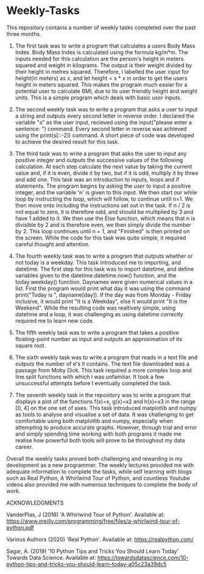 # Weekly-Tasks


This repository contains a number of weekly tasks completed over the past three months.

1. The first task was to write a program that calculates a users Body Mass Index. Body Mass Index is calculated using the formula kg/m*m. The inputs needed for this calculation are the person's height in meters squared and weight in kilograms. The output is their weight divided by their height in metres squared. Therefore, I labelled the user input for height(in meters) as x, and let height = x * x in order to get the users height in meters squared. This makes the program much easier for a potential user to calculate BMI, due to its user friendly height and weight units. This is a simple program which deals with basic user inputs.

2. The second weekly task was to write a program that asks a user to input a string and outputs every second letter in reverse order. I declared the variable "s" as the user input, recieved using the input("please enter a sentence: ") command. Every second letter in reverse was achieved using the print(s[::-2]) command. A short piece of code was developed to achieve the desired result for this task. 

3. The third task was to write a program that asks the user to input any positive integer and outputs the successive values of the following calculation. At each step calculate the next value by taking the current value and, if it is even, divide it by two, but if it is odd, multiply it by three and add one. This task was an introduction to inputs, loops and if statements. The program begins by asking the user to input a positive integer, and the variable 'n' is given to this input. We then start our while loop by instructing the loop, which will follow, to continue until n=1. We then move onto including the instructions set out in the task. If n / 2 is not equal to zero, it is therefore odd, and should be multiplied by 3 and have 1 added to it. We then use the Else function, which means that n is divisible by 2 and is therefore even, we then simply divide the number by 2. This loop continues until n = 1, and "Finished" is then printed on the screen.  While the code for this task was quite simple, it required careful thought and attention.

4. The fourth weekly task was to write a program that outputs whether or not today is a weekday. This task introduced me to importing, and datetime. The first step for this task was to import datetime, and define variables given to the datetime.datetime.now() function, and the today.weekday() function. Daynames were given numerical values in a list. First the program would print what day it was using the command print("Today is ", dayname[day]). If the day was from Monday - Friday inclusive, it would print "It is a Weekday", else it would print "It is the Weekend". While the resulting code was realtively simple, using datetime and a loop, it was challenging as using datetime correctly required me to learn new code.

5. The fifth weekly task was to write a program that takes a positive floating-point number as input and outputs an approximation of its square root.

6. The sixth weekly task was to write a program that reads in a text file and outputs the number of e's it contains. The text file downloaded was a passage from Moby Dick. This task required a more complex loop and line.split functions with which i was unfamiliar. It took a few unsuccessful attempts before I eventually completed the task.

7. The seventh weekly task in the repository was to write a program that displays a plot of the functions f(x)=x, g(x)=x2 and h(x)=x3 in the range [0, 4] on the one set of axes. This task introduced matplotlib and numpy as tools to analyse and visualise a set of data. It was challenging to get comfortable using both matplotlib and numpy, especially when attempting to produce accurate graphs. However, through trial and error and simply spending time working with both programs it made me realise how powerful both tools will prove to be throughout my data career.

Overall the weekly tasks proved both challenging and rewarding in my development as a new programmer. The weekly lectures provided me with adequate information to complete the tasks, while self learning with blogs such as Real Python, A Whirlwind Tour of Python, and countless Youtube videos also provided me with numerous techniques to complete the body of work.



ACKNOWLEDGMENTS

VanderPlas, J (2016) 'A Whirlwind Tour of Python'. Available at: https://www.oreilly.com/programming/free/files/a-whirlwind-tour-of-python.pdf

Various Authors (2020) 'Real Python'. Available at: https://realpython.com/

Sagar, A. (2019) '10 Python Tips and Tricks You Should Learn Today' Towards Data Science. Available at: https://towardsdatascience.com/10-python-tips-and-tricks-you-should-learn-today-a05c23a39dc5

